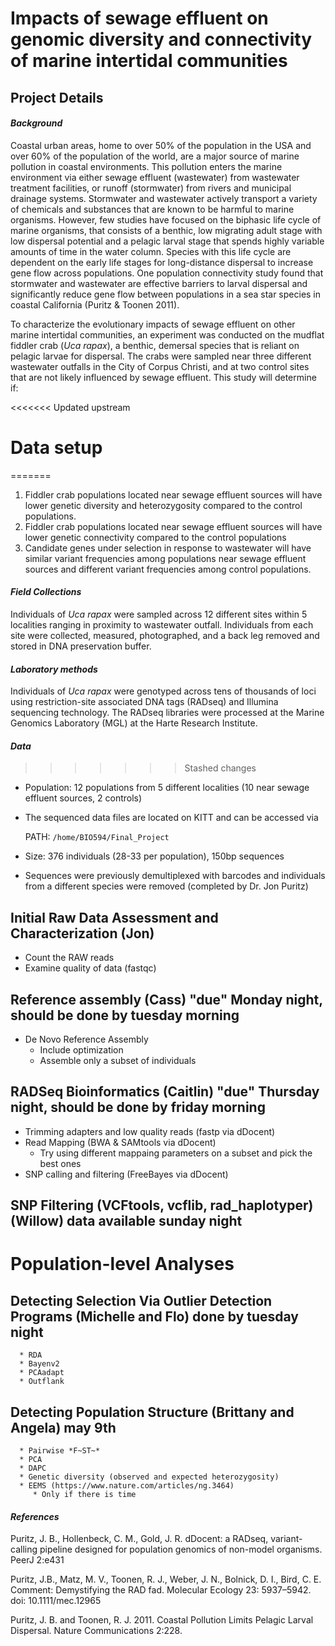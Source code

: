 # Impacts of sewage effluent on genomic diversity and connectivity of marine intertidal communities

## Project Details

#### _Background_
Coastal urban areas, home to over 50% of the population in the USA and over 60% of the population of the world, are a major source of marine pollution in coastal environments. This pollution enters the marine environment via either sewage effluent (wastewater) from wastewater treatment facilities, or runoff (stormwater) from rivers and municipal drainage systems. Stormwater and wastewater actively transport a variety of chemicals and substances that are known to be harmful to marine organisms. However, few studies have focused on the biphasic life cycle of marine organisms, that consists of a benthic, low migrating adult stage with low dispersal potential and a pelagic larval stage that spends highly variable amounts of time in the water column. Species with this life cycle are dependent on the early life stages for long-distance dispersal to increase gene flow across populations. One population connectivity study found that stormwater and wastewater are effective barriers to larval dispersal and significantly reduce gene flow between populations in a sea star species in coastal California (Puritz & Toonen 2011).

To characterize the evolutionary impacts of sewage effluent on other marine intertidal communities, an experiment was conducted on the mudflat fiddler crab (_Uca rapax_), a benthic, demersal species that is reliant on pelagic larvae for dispersal. The crabs were sampled near three different wastewater outfalls in the City of Corpus Christi, and at two control sites that are not likely influenced by sewage effluent. This study will determine if:

<<<<<<< Updated upstream
# Data setup
=======
1.	Fiddler crab populations located near sewage effluent sources will have lower genetic diversity and heterozygosity compared to the control populations.
2.	Fiddler crab populations located near sewage effluent sources will have lower genetic connectivity compared to the control populations
3.	Candidate genes under selection in response to wastewater will have similar variant frequencies among populations near sewage effluent sources and different variant frequencies among control populations.

#### _Field Collections_

Individuals of _Uca rapax_ were sampled across 12 different sites within 5 localities ranging in proximity to wastewater outfall. Individuals from each site were collected, measured, photographed, and a back leg removed and stored in DNA preservation buffer.

#### _Laboratory methods_

Individuals of _Uca rapax_ were genotyped across tens of thousands of loci using restriction-site associated DNA tags (RADseq) and Illumina sequencing technology. The RADseq libraries were processed at the Marine Genomics Laboratory (MGL) at the Harte Research Institute.

#### _Data_

>>>>>>> Stashed changes
* Population: 12 populations from 5 different localities (10 near sewage effluent sources, 2 controls)
* The sequenced data files are located on KITT and can be accessed via

  PATH:  `/home/BIO594/Final_Project`
* Size: 376 individuals (28-33 per population), 150bp sequences
* Sequences were previously demultiplexed with barcodes and individuals from a different species were removed (completed by Dr. Jon Puritz)


## Initial Raw Data Assessment and Characterization (Jon)
  * Count the RAW reads
  * Examine quality of data (fastqc)

## Reference assembly (Cass) "due" Monday night, should be done by tuesday morning
   * De Novo Reference Assembly 
      * Include optimization
      * Assemble only a subset of individuals

## RADSeq Bioinformatics (Caitlin) "due" Thursday night, should be done by friday morning 
   * Trimming adapters and low quality reads (fastp via dDocent)
   * Read Mapping (BWA & SAMtools via dDocent)
      * Try using different mappaing parameters on a subset and pick the best ones
   * SNP calling and filtering (FreeBayes via dDocent)

## SNP Filtering (VCFtools, vcflib, rad_haplotyper) (Willow) data available sunday night 

# Population-level Analyses

## Detecting Selection Via Outlier Detection Programs (Michelle and Flo) done by tuesday night 
      * RDA 
      * Bayenv2
      * PCAadapt
      * Outflank

## Detecting Population Structure (Brittany and Angela) may 9th
      * Pairwise *F~ST~*
      * PCA
      * DAPC
      * Genetic diversity (observed and expected heterozygosity)
      * EEMS (https://www.nature.com/articles/ng.3464)
         * Only if there is time

#### _References_

Puritz, J. B., Hollenbeck, C. M., Gold, J. R. dDocent: a RADseq, variant-calling pipeline designed for population genomics of non-model organisms. PeerJ 2:e431

Puritz, J.B., Matz, M. V., Toonen, R. J., Weber, J. N., Bolnick, D. I., Bird, C. E. Comment: Demystifying the RAD fad. Molecular Ecology 23: 5937–5942. doi: 10.1111/mec.12965

Puritz, J. B. and Toonen, R. J. 2011. Coastal Pollution Limits Pelagic Larval Dispersal. Nature Communications 2:228.
